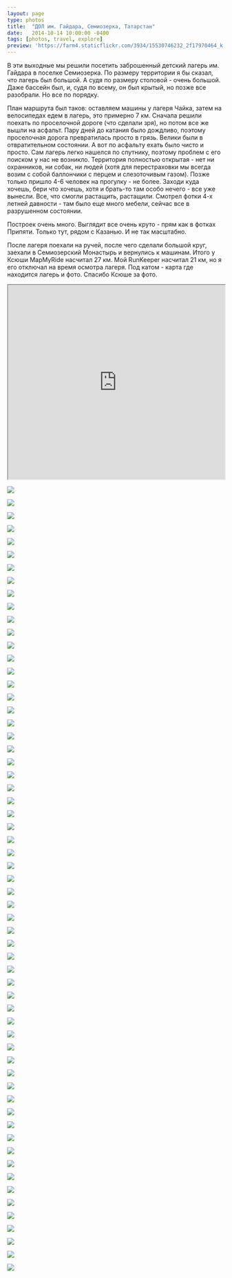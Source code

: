 ```yaml
---
layout: page
type: photos
title:  "ДОЛ им. Гайдара, Семиозерка, Татарстан"
date:   2014-10-14 10:00:00 -0400
tags: [photos, travel, explore]
preview: 'https://farm4.staticflickr.com/3934/15530746232_2f17970464_k.jpg'
---
```


В эти выходные мы решили посетить заброшенный детский лагерь им. Гайдара в поселке Семиозерка. По размеру территории я бы сказал, что лагерь был большой. А судя по размеру столовой - очень большой. Даже бассейн был, и, судя по всему, он был крытый, но позже все разобрали. Но все по порядку.

План маршрута был таков: оставляем машины у лагеря Чайка, затем на велосипедах едем в лагерь, это примерно 7 км. Сначала решили поехать по проселочной дороге (что сделали зря), но потом все же вышли на асфальт. Пару дней до катания было дождливо, поэтому проселочная дорога превратилась просто в грязь. Велики были в отвратительном состоянии. А вот по асфальту ехать было чисто и просто. Сам лагерь легко нашелся по спутнику, поэтому проблем с его поиском у нас не возникло. Территория полностью открытая - нет ни охранников, ни собак, ни людей (хотя для перестраховки мы всегда возим с собой баллончики с перцем и слезоточивым газом). Позже только пришло 4-6 человек на прогулку - не более. Заходи куда хочешь, бери что хочешь, хотя и брать-то там особо нечего - все уже вынесли. Все, что смогли растащить, растащили. Смотрел фотки 4-х летней давности - там было еще много мебели, сейчас все в разрушенном состоянии.

Построек очень много. Выглядит все очень круто - прям как в фотках Припяти. Только тут, рядом с Казанью. И не так масштабно.

После лагеря поехали на ручей, после чего сделали большой круг, заехали в Семиозерский Монастырь и вернулись к машинам. Итого у Ксюши MapMyRide насчитал 27 км. Мой RunKeeper насчитал 21 км, но я его отключал на время осмотра лагеря. Под катом - карта где находится лагерь и фото. Спасибо Ксюше за фото.

<div class="post-iframe"><iframe src="https://www.google.com/maps/embed?pb=!1m18!1m12!1m3!1d2014.4198282708478!2d49.09854499999997!3d55.95903599999999!2m3!1f0!2f0!3f0!3m2!1i1024!2i768!4f13.1!3m3!1m2!1s0x0%3A0x0!2zNTXCsDU3JzMyLjUiTiA0OcKwMDUnNTQuOCJF!5e1!3m2!1sru!2sru!4v1413238459092" width="100%" height="450"></iframe></div>

![](https://farm4.staticflickr.com/3948/15530733682_df70ea468d_k.jpg)

![](https://farm6.staticflickr.com/5612/14909291344_fc9c727e26_k.jpg)

![](https://farm4.staticflickr.com/3938/15344389480_fb052995e0_k.jpg)

![](https://farm4.staticflickr.com/3934/15530746232_2f17970464_k.jpg)

![](https://farm4.staticflickr.com/3945/15530751192_1b20a9757a_k.jpg)

![](https://farm4.staticflickr.com/3951/15344400280_ee614a5d6c_k.jpg)

![](https://farm6.staticflickr.com/5606/15530756522_166c71304c_k.jpg)

![](https://farm4.staticflickr.com/3948/14909734033_82881c4f5d_k.jpg)

![](https://farm4.staticflickr.com/3936/14909323974_9228d856c2_k.jpg)

![](https://farm4.staticflickr.com/3927/14909747903_ea89af301c_k.jpg)

![](https://farm4.staticflickr.com/3928/14909334734_56425fd609_k.jpg)

![](https://farm4.staticflickr.com/3938/14909340904_5d0b34ee9c_k.jpg)

![](https://farm4.staticflickr.com/3935/14909344694_51c17896f8_k.jpg)

![](https://farm4.staticflickr.com/3943/14909768593_0c155b6262_k.jpg)

![](https://farm6.staticflickr.com/5601/14909789273_88b877ca34_k.jpg)

![](https://farm4.staticflickr.com/3937/15530821002_48756c6fff_k.jpg)

![](https://farm4.staticflickr.com/3929/14909376494_35e1678ac7_k.jpg)

![](https://farm6.staticflickr.com/5608/15530833222_cdce9db6c9_k.jpg)

![](https://farm6.staticflickr.com/5599/15530839932_15fb22c176_k.jpg)

![](https://farm6.staticflickr.com/5605/14909815953_9c32c54085_k.jpg)

![](https://farm4.staticflickr.com/3946/14909399804_8ee0768fe4_k.jpg)

![](https://farm6.staticflickr.com/5610/14909402394_428cf8b028_k.jpg)

![](https://farm4.staticflickr.com/3928/15530853522_a5eef33779_k.jpg)

![](https://farm6.staticflickr.com/5600/14909830443_a75cfffd16_k.jpg)

![](https://farm6.staticflickr.com/5600/14909839383_05c7dd0130_k.jpg)

![](https://farm6.staticflickr.com/5614/15344515670_cb12baf10c_k.jpg)

![](https://farm6.staticflickr.com/5598/14909853013_2712bbec35_k.jpg)

![](https://farm6.staticflickr.com/5614/14909959053_977f3ad73b_k.jpg)

![](https://farm4.staticflickr.com/3941/15344542070_2fafff3a8f_k.jpg)

![](https://farm4.staticflickr.com/3929/15530904442_02f13ec08f_k.jpg)

![](https://farm4.staticflickr.com/3944/15530907832_7255f83877_k.jpg)

![](https://farm4.staticflickr.com/3939/15530910902_d551cc2fef_k.jpg)

![](https://farm4.staticflickr.com/3929/14909465294_2a53225541_k.jpg)

![](https://farm4.staticflickr.com/3935/14909895183_fec47ee078_k.jpg)

![](https://farm4.staticflickr.com/3932/15530929492_b12b826458_k.jpg)

![](https://farm4.staticflickr.com/3950/14909488734_0e07c21a4a_k.jpg)

![](https://farm6.staticflickr.com/5614/15530945112_e831c70ad1_k.jpg)

![](https://farm6.staticflickr.com/5604/15344599000_1ec9097a24_k.jpg)

![](https://farm4.staticflickr.com/3936/14909512254_0976ee203f_k.jpg)

![](https://farm4.staticflickr.com/3937/15506415376_940c4adbd1_k.jpg)

![](https://farm4.staticflickr.com/3931/14909516984_bf78503ecd_k.jpg)

![](https://farm6.staticflickr.com/5600/15344613400_09afc54b9b_k.jpg)

![](https://farm4.staticflickr.com/3932/15530131855_08b76a03b2_k.jpg)

![](https://farm4.staticflickr.com/3950/14909525154_a1762dcbf5_k.jpg)

![](https://farm6.staticflickr.com/5612/14909951273_b01bc9c869_k.jpg)

![](https://farm4.staticflickr.com/3941/14909531734_8bfd0db6c3_k.jpg)

![](https://farm4.staticflickr.com/3933/15344626940_55d4a27010_k.jpg)

![](https://farm6.staticflickr.com/5612/15344633250_34ed9855d2_k.jpg)

![](https://farm6.staticflickr.com/5598/14909966693_5a40d58362_k.jpg)

![](https://farm6.staticflickr.com/5607/15344000438_72856fcd43_k.jpg)

![](https://farm6.staticflickr.com/5603/15344644610_456e2dc6e4_k.jpg)

![](https://farm4.staticflickr.com/3942/15344144687_248dac287a_k.jpg)

![](https://farm4.staticflickr.com/3939/15344651390_8b94c4c6bb_k.jpg)

![](https://farm6.staticflickr.com/5613/15527459511_3c811aff25_k.jpg)

![](https://farm4.staticflickr.com/3936/15344015538_7ea696e5f6_k.jpg)

![](https://farm6.staticflickr.com/5602/15527466321_12aae2ea20_k.jpg)

![](https://farm6.staticflickr.com/5600/15344158117_edd1e8eefd_k.jpg)

![](https://farm6.staticflickr.com/5601/15344161837_dafd10fdfb_k.jpg)

![](https://farm4.staticflickr.com/3939/15344164177_1eeea10bd0_k.jpg)

![](https://farm6.staticflickr.com/5609/15344032278_e99b5f0111_k.jpg)

![](https://farm4.staticflickr.com/3932/14909281684_edbc0ba2e9_k.jpg)

